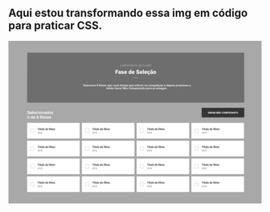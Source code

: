 ## Aqui estou transformando essa img em código para praticar CSS.

![img1](img/Copa-de-Filmes-img1.png)